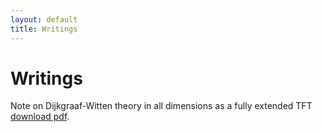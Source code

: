 ```yaml
---
layout: default
title: Writings
---
```

# Writings

Note on Dijkgraaf-Witten theory in all dimensions as a fully extended TFT [download pdf](https://jacoberl.github.io/assets/DW-notes.pdf).
